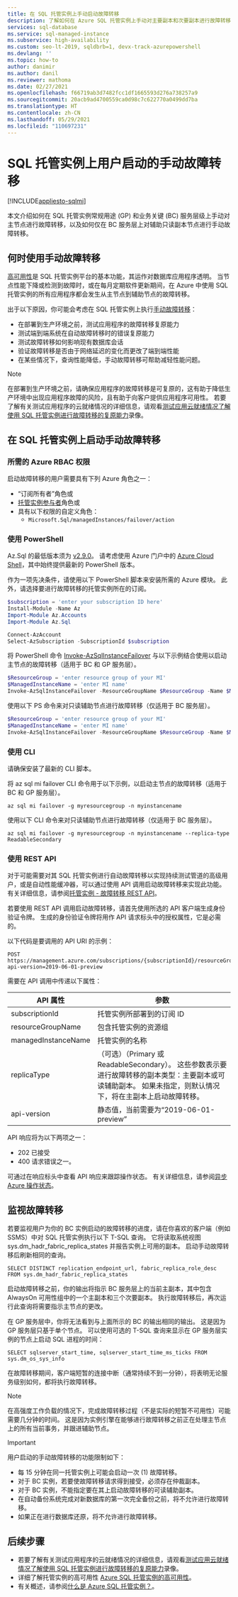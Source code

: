 ```yaml
---
title: 在 SQL 托管实例上手动启动故障转移
description: 了解如何在 Azure SQL 托管实例上手动对主要副本和次要副本进行故障转移。
services: sql-database
ms.service: sql-managed-instance
ms.subservice: high-availability
ms.custom: seo-lt-2019, sqldbrb=1, devx-track-azurepowershell
ms.devlang: ''
ms.topic: how-to
author: danimir
ms.author: danil
ms.reviewer: mathoma
ms.date: 02/27/2021
ms.openlocfilehash: f66719ab3d7482fcc1df1665593d276a738257a9
ms.sourcegitcommit: 20acb9ad4700559ca0d98c7c622770a0499dd7ba
ms.translationtype: HT
ms.contentlocale: zh-CN
ms.lasthandoff: 05/29/2021
ms.locfileid: "110697231"
---
```

# <a name="user-initiated-manual-failover-on-sql-managed-instance"></a>SQL 托管实例上用户启动的手动故障转移
[!INCLUDE[appliesto-sqlmi](../includes/appliesto-sqlmi.md)]

本文介绍如何在 SQL 托管实例常规用途 (GP) 和业务关键 (BC) 服务层级上手动对主节点进行故障转移，以及如何仅在 BC 服务层上对辅助只读副本节点进行手动故障转移。

## <a name="when-to-use-manual-failover"></a>何时使用手动故障转移

[高可用性](../database/high-availability-sla.md)是 SQL 托管实例平台的基本功能，其运作对数据库应用程序透明。 当节点性能下降或检测到故障时，或在每月定期软件更新期间，在 Azure 中使用 SQL 托管实例的所有应用程序都会发生从主节点到辅助节点的故障转移。

出于以下原因，你可能会考虑在 SQL 托管实例上执行[手动故障转移](../database/high-availability-sla.md#testing-application-fault-resiliency)：
- 在部署到生产环境之前，测试应用程序的故障转移复原能力
- 测试端到端系统在自动故障转移时的错误复原能力
- 测试故障转移如何影响现有数据库会话
- 验证故障转移是否由于网络延迟的变化而更改了端到端性能
- 在某些情况下，查询性能降低，手动故障转移可帮助减轻性能问题。

> [!NOTE]
> 在部署到生产环境之前，请确保应用程序的故障转移是可复原的，这有助于降低生产环境中出现应用程序故障的风险，且有助于向客户提供应用程序可用性。 若要了解有关测试应用程序的云就绪情况的详细信息，请观看[测试应用云就绪情况了解使用 SQL 托管实例进行故障转移的复原能力](https://youtu.be/FACWYLgYDL8)录像。

## <a name="initiate-manual-failover-on-sql-managed-instance"></a>在 SQL 托管实例上启动手动故障转移

### <a name="azure-rbac-permissions-required"></a>所需的 Azure RBAC 权限

启动故障转移的用户需要具有下列 Azure 角色之一：

- “订阅所有者”角色或
- [托管实例参与者](../../role-based-access-control/built-in-roles.md#sql-managed-instance-contributor)角色或
- 具有以下权限的自定义角色：
  - `Microsoft.Sql/managedInstances/failover/action`

### <a name="using-powershell"></a>使用 PowerShell

Az.Sql 的最低版本须为 [v2.9.0](https://www.powershellgallery.com/packages/Az.Sql/2.9.0)。 请考虑使用 Azure 门户中的 [Azure Cloud Shell](../../cloud-shell/overview.md)，其中始终提供最新的 PowerShell 版本。 

作为一项先决条件，请使用以下 PowerShell 脚本来安装所需的 Azure 模块。 此外，请选择要进行故障转移的托管实例所在的订阅。

```powershell
$subscription = 'enter your subscription ID here'
Install-Module -Name Az
Import-Module Az.Accounts
Import-Module Az.Sql

Connect-AzAccount
Select-AzSubscription -SubscriptionId $subscription
```

将 PowerShell 命令 [Invoke-AzSqlInstanceFailover](/powershell/module/az.sql/invoke-azsqlinstancefailover) 与以下示例结合使用以启动主节点的故障转移（适用于 BC 和 GP 服务层）。

```powershell
$ResourceGroup = 'enter resource group of your MI'
$ManagedInstanceName = 'enter MI name'
Invoke-AzSqlInstanceFailover -ResourceGroupName $ResourceGroup -Name $ManagedInstanceName
```

使用以下 PS 命令来对只读辅助节点进行故障转移（仅适用于 BC 服务层）。

```powershell
$ResourceGroup = 'enter resource group of your MI'
$ManagedInstanceName = 'enter MI name'
Invoke-AzSqlInstanceFailover -ResourceGroupName $ResourceGroup -Name $ManagedInstanceName -ReadableSecondary
```

### <a name="using-cli"></a>使用 CLI

请确保安装了最新的 CLI 脚本。

将 az sql mi failover CLI 命令用于以下示例，以启动主节点的故障转移（适用于 BC 和 GP 服务层）。

```cli
az sql mi failover -g myresourcegroup -n myinstancename
```

使用以下 CLI 命令来对只读辅助节点进行故障转移（仅适用于 BC 服务层）。

```cli
az sql mi failover -g myresourcegroup -n myinstancename --replica-type ReadableSecondary
```

### <a name="using-rest-api"></a>使用 REST API

对于可能需要对其 SQL 托管实例进行自动故障转移以实现持续测试管道的高级用户，或是自动性能缓冲器，可以通过使用 API 调用启动故障转移来实现此功能。 有关详细信息，请参阅[托管实例 - 故障转移 REST API](/rest/api/sql/managed%20instances%20-%20failover/failover)。

若要使用 REST API 调用启动故障转移，请首先使用所选的 API 客户端生成身份验证令牌。 生成的身份验证令牌将用作 API 请求标头中的授权属性，它是必需的。

以下代码是要调用的 API URI 的示例：

```HTTP
POST https://management.azure.com/subscriptions/{subscriptionId}/resourceGroups/{resourceGroupName}/providers/Microsoft.Sql/managedInstances/{managedInstanceName}/failover?api-version=2019-06-01-preview
```

需要在 API 调用中传递以下属性：

| **API 属性** | **参数** |
| --- | --- |
| subscriptionId | 托管实例所部署到的订阅 ID |
| resourceGroupName | 包含托管实例的资源组 |
| managedInstanceName | 托管实例的名称 |
| replicaType | （可选）（Primary 或 ReadableSecondary）。 这些参数表示要进行故障转移的副本类型：主要副本或可读辅助副本。 如果未指定，则默认情况下，将在主副本上启动故障转移。 |
| api-version | 静态值，当前需要为“2019-06-01-preview” |

API 响应将为以下两项之一：

- 202 已接受
- 400 请求错误之一。

可通过在响应标头中查看 API 响应来跟踪操作状态。 有关详细信息，请参阅[异步 Azure 操作状态](../../azure-resource-manager/management/async-operations.md)。

## <a name="monitor-the-failover"></a>监视故障转移

若要监视用户为你的 BC 实例启动的故障转移的进度，请在你喜欢的客户端（例如 SSMS）中对 SQL 托管实例执行以下 T-SQL 查询。 它将读取系统视图 sys.dm_hadr_fabric_replica_states 并报告实例上可用的副本。 启动手动故障转移后刷新相同的查询。

```T-SQL
SELECT DISTINCT replication_endpoint_url, fabric_replica_role_desc FROM sys.dm_hadr_fabric_replica_states
```

启动故障转移之前，你的输出将指示 BC 服务层上的当前主副本，其中包含 AlwaysOn 可用性组中的一个主副本和三个次要副本。 执行故障转移后，再次运行此查询将需要指示主节点的更改。

在 GP 服务层中，你将无法看到与上面所示的 BC 的输出相同的输出。 这是因为 GP 服务层只基于单个节点。 可以使用可选的 T-SQL 查询来显示在 GP 服务层实例的节点上启动 SQL 进程的时间：

```T-SQL
SELECT sqlserver_start_time, sqlserver_start_time_ms_ticks FROM sys.dm_os_sys_info
```

在故障转移期间，客户端短暂的连接中断（通常持续不到一分钟），将表明无论服务级别如何，都将执行故障转移。

> [!NOTE]
> 在高强度工作负载的情况下，完成故障转移过程（不是实际的短暂不可用性）可能需要几分钟的时间。 这是因为实例引擎在能够进行故障转移之前正在处理主节点上的所有当前事务，并跟进辅助节点。

> [!IMPORTANT]
> 用户启动的手动故障转移的功能限制如下：
> - 每 15 分钟在同一托管实例上可能会启动一次 (1) 故障转移。
> - 对于 BC 实例，若要使故障转移请求得到接受，必须存在仲裁副本。
> - 对于 BC 实例，不能指定要在其上启动故障转移的可读辅助副本。
> - 在自动备份系统完成对新数据库的第一次完全备份之前，将不允许进行故障转移。
> - 如果正在进行数据库还原，将不允许进行故障转移。

## <a name="next-steps"></a>后续步骤
- 若要了解有关测试应用程序的云就绪情况的详细信息，请观看[测试应用云就绪情况了解使用 SQL 托管实例进行故障转移的复原能力](https://youtu.be/FACWYLgYDL8)录像。
- 详细了解托管实例的高可用性 [Azure SQL 托管实例的高可用性](../database/high-availability-sla.md)。
- 有关概述，请参阅[什么是 Azure SQL 托管实例？](sql-managed-instance-paas-overview.md)。
